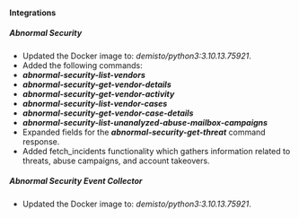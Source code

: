 #### Integrations
##### Abnormal Security
- Updated the Docker image to: *demisto/python3:3.10.13.75921*.
-   Added the following commands:
   -   **_abnormal-security-list-vendors_**
   -   **_abnormal-security-get-vendor-details_**
   -   **_abnormal-security-get-vendor-activity_**
   -   **_abnormal-security-list-vendor-cases_**
   -   **_abnormal-security-get-vendor-case-details_**
   -   **_abnormal-security-list-unanalyzed-abuse-mailbox-campaigns_**
-   Expanded fields for the **_abnormal-security-get-threat_** command response.
-   Added fetch_incidents functionality which gathers information related to threats, abuse campaigns, and account takeovers.
##### Abnormal Security Event Collector
- Updated the Docker image to: *demisto/python3:3.10.13.75921*.